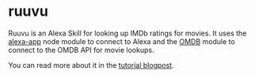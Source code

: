 # ruuvu

Ruuvu is an Alexa Skill for looking up IMDb ratings for movies.  It uses the <a href="https://github.com/matt-kruse/alexa-app">alexa-app</a> node module to connect to Alexa and the <a href="https://github.com/misterhat/omdb/">OMDB</a> module to connect to the OMDB API for movie lookups.

You can read more about it in the <a href="http://www.smorgasbork.com/2015/09/06/ruuvu-building-an-alexa-skill-with-alexa-app/">tutorial blogpost</a>.

